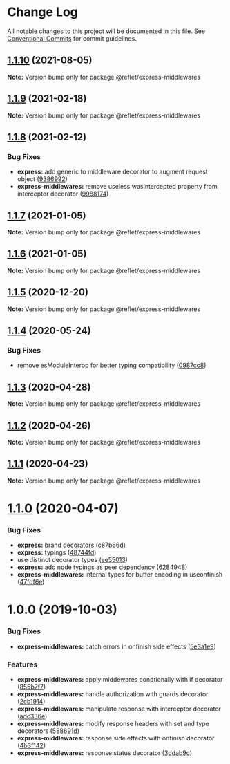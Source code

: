 # Change Log

All notable changes to this project will be documented in this file.
See [Conventional Commits](https://conventionalcommits.org) for commit guidelines.

## [1.1.10](https://github.com/jeremyben/reflet/tree/master/express-middlewares/compare/@reflet/express-middlewares@1.1.9...@reflet/express-middlewares@1.1.10) (2021-08-05)

**Note:** Version bump only for package @reflet/express-middlewares





## [1.1.9](https://github.com/jeremyben/reflet/tree/master/express-middlewares/compare/@reflet/express-middlewares@1.1.8...@reflet/express-middlewares@1.1.9) (2021-02-18)

**Note:** Version bump only for package @reflet/express-middlewares





## [1.1.8](https://github.com/jeremyben/reflet/tree/master/express-middlewares/compare/@reflet/express-middlewares@1.1.7...@reflet/express-middlewares@1.1.8) (2021-02-12)


### Bug Fixes

* **express:** add generic to middleware decorator to augment request object ([9386992](https://github.com/jeremyben/reflet/tree/master/express-middlewares/commit/9386992))
* **express-middlewares:** remove useless wasIntercepted property from interceptor decorator ([9988174](https://github.com/jeremyben/reflet/tree/master/express-middlewares/commit/9988174))





## [1.1.7](https://github.com/jeremyben/reflet/tree/master/express-middlewares/compare/@reflet/express-middlewares@1.1.6...@reflet/express-middlewares@1.1.7) (2021-01-05)

**Note:** Version bump only for package @reflet/express-middlewares





## [1.1.6](https://github.com/jeremyben/reflet/tree/master/express-middlewares/compare/@reflet/express-middlewares@1.1.5...@reflet/express-middlewares@1.1.6) (2021-01-05)

**Note:** Version bump only for package @reflet/express-middlewares





## [1.1.5](https://github.com/jeremyben/reflet/tree/master/express-middlewares/compare/@reflet/express-middlewares@1.1.4...@reflet/express-middlewares@1.1.5) (2020-12-20)

**Note:** Version bump only for package @reflet/express-middlewares





## [1.1.4](https://github.com/jeremyben/reflet/tree/master/express-middlewares/compare/@reflet/express-middlewares@1.1.3...@reflet/express-middlewares@1.1.4) (2020-05-24)


### Bug Fixes

* remove esModuleInterop for better typing compatibility ([0987cc8](https://github.com/jeremyben/reflet/tree/master/express-middlewares/commit/0987cc8))





## [1.1.3](https://github.com/jeremyben/reflet/tree/master/express-middlewares/compare/@reflet/express-middlewares@1.1.2...@reflet/express-middlewares@1.1.3) (2020-04-28)

**Note:** Version bump only for package @reflet/express-middlewares





## [1.1.2](https://github.com/jeremyben/reflet/tree/master/express-middlewares/compare/@reflet/express-middlewares@1.1.1...@reflet/express-middlewares@1.1.2) (2020-04-26)

**Note:** Version bump only for package @reflet/express-middlewares





## [1.1.1](https://github.com/jeremyben/reflet/tree/master/express-middlewares/compare/@reflet/express-middlewares@1.1.0...@reflet/express-middlewares@1.1.1) (2020-04-23)

**Note:** Version bump only for package @reflet/express-middlewares





# [1.1.0](https://github.com/jeremyben/reflet/tree/master/express-middlewares/compare/@reflet/express-middlewares@1.0.0...@reflet/express-middlewares@1.1.0) (2020-04-07)


### Bug Fixes

* **express:** brand decorators ([c87b66d](https://github.com/jeremyben/reflet/tree/master/express-middlewares/commit/c87b66d))
* **express:** typings ([48744fd](https://github.com/jeremyben/reflet/tree/master/express-middlewares/commit/48744fd))
* use distinct decorator types ([ee55013](https://github.com/jeremyben/reflet/tree/master/express-middlewares/commit/ee55013))
* **express:** add node typings as peer dependency ([6284948](https://github.com/jeremyben/reflet/tree/master/express-middlewares/commit/6284948))
* **express-middlewares:** internal types for buffer encoding in useonfinish ([47fdf6e](https://github.com/jeremyben/reflet/tree/master/express-middlewares/commit/47fdf6e))





# 1.0.0 (2019-10-03)


### Bug Fixes

* **express-middlewares:** catch errors in onfinish side effects ([5e3a1e9](https://github.com/jeremyben/reflet/tree/master/express-middlewares/commit/5e3a1e9))


### Features

* **express-middlewares:** apply middewares condtionally with if decorator ([855b7f7](https://github.com/jeremyben/reflet/tree/master/express-middlewares/commit/855b7f7))
* **express-middlewares:** handle authorization with guards decorator ([2cb1914](https://github.com/jeremyben/reflet/tree/master/express-middlewares/commit/2cb1914))
* **express-middlewares:** manipulate response with interceptor decorator ([adc336e](https://github.com/jeremyben/reflet/tree/master/express-middlewares/commit/adc336e))
* **express-middlewares:** modify response headers with set and type decorators ([588691d](https://github.com/jeremyben/reflet/tree/master/express-middlewares/commit/588691d))
* **express-middlewares:** response side effects with onfinish decorator ([4b3f142](https://github.com/jeremyben/reflet/tree/master/express-middlewares/commit/4b3f142))
* **express-middlewares:** response status decorator ([3ddab9c](https://github.com/jeremyben/reflet/tree/master/express-middlewares/commit/3ddab9c))
